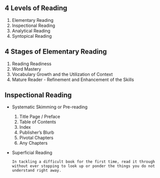 ## 4 Levels of Reading

1.  Elementary Reading
2.  Inspectional Reading
3.  Analytical Reading
4.  Syntopical Reading



## 4 Stages of Elementary Reading

1. Reading Readiness
2. Word Mastery
3. Vocabulary Growth and the Utilization of Context
4. Mature Reader - Refinement and Enhancement of the Skills



## Inspectional Reading

- Systematic Skimming or Pre-reading

  1. Title Page / Preface
  2. Table of Contents
  3. Index
  4. Publisher’s Blurb
  5. Pivotal Chapters
  6. Any Chapters

- Superficial Reading

  `In tackling a difficult book for the first time, read it through without ever stopping to look up or ponder the things you do not understand right away.`